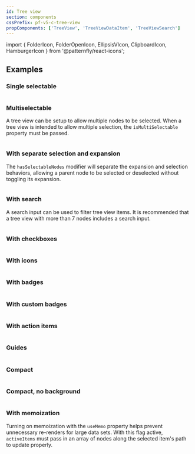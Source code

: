 ```yaml
---
id: Tree view
section: components
cssPrefix: pf-v5-c-tree-view
propComponents: ['TreeView', 'TreeViewDataItem', 'TreeViewSearch']
---
```


import { FolderIcon, FolderOpenIcon, EllipsisVIcon, ClipboardIcon, HamburgerIcon } from '@patternfly/react-icons';

## Examples

### Single selectable

```ts file='./TreeViewSingleSelectable.tsx'

```

### Multiselectable

A tree view can be setup to allow multiple nodes to be selected. When a tree view is intended to allow multiple selection, the `isMultiSelectable` property must be passed.

```ts file='./TreeViewMultiselectable.tsx'

```

### With separate selection and expansion

The `hasSelectableNodes` modifier will separate the expansion and selection behaviors, allowing a parent node to be selected or deselected without toggling its expansion.

```ts file='./TreeViewSelectionExpansion.tsx'

```

### With search

A search input can be used to filter tree view items. It is recommended that a tree view with more than 7 nodes includes a search input.

```ts file='./TreeViewWithSearch.tsx'

```

### With checkboxes

```ts file='./TreeViewWithCheckboxes.tsx'

```

### With icons

```ts file='./TreeViewWithIcons.tsx'

```

### With badges

```ts file='./TreeViewWithBadges.tsx'

```

### With custom badges

```ts file='./TreeViewWithCustomBadges.tsx'

```

### With action items

```ts file='./TreeViewWithActionItems.tsx'

```

### Guides

```ts file='./TreeViewGuides.tsx'

```

### Compact

```ts file='./TreeViewCompact.tsx'

```

### Compact, no background

```ts file='./TreeViewCompactNoBackground.tsx'

```

### With memoization

Turning on memoization with the `useMemo` property helps prevent unnecessary re-renders for large data sets. With this flag active, `activeItems` must pass in an array of nodes along the selected item's path to update properly.

```ts file='./TreeViewWithMemoization.tsx'

```

